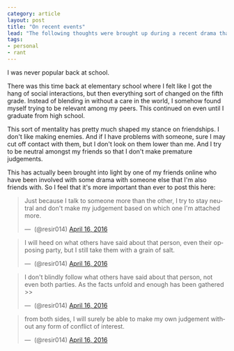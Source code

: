 ```yaml
---
category: article
layout: post
title: "On recent events"
lead: "The following thoughts were brought up during a recent drama that happened between two of my close friends online. So I wrote this as a response."
tags:
- personal
- rant
---
```


I was never popular back at school.

There was this time back at elementary school where I felt like I got the hang of social interactions, but then everything sort of changed on the fifth grade. Instead of blending in without a care in the world, I somehow found myself trying to be relevant among my peers. This continued on even until I graduate from high school.

This sort of mentality has pretty much shaped my stance on friendships. I don't like making enemies. And if I have problems with someone, sure I may cut off contact with them, but I don't look on them lower than me. And I try to be neutral amongst my friends so that I don't make premature judgements.

This has actually been brought into light by one of my friends online who have been involved with some drama with someone else that I'm also friends with. So I feel that it's more important than ever to post this here:

<blockquote class="twitter-tweet" data-conversation="none" data-lang="en"><p lang="en" dir="ltr">Just because I talk to someone more than the other, I try to stay neutral and don&#39;t make my judgement based on which one I&#39;m attached more.</p>&mdash; ️ (@resir014) <a href="https://twitter.com/resir014/status/721401267528998912">April 16, 2016</a></blockquote>

<blockquote class="twitter-tweet" data-conversation="none" data-lang="en"><p lang="en" dir="ltr">I will heed on what others have said about that person, even their opposing party, but I still take them with a grain of salt.</p>&mdash; ️ (@resir014) <a href="https://twitter.com/resir014/status/721401381853143041">April 16, 2016</a></blockquote>

<blockquote class="twitter-tweet" data-conversation="none" data-lang="en"><p lang="en" dir="ltr">I don&#39;t blindly follow what others have said about that person, not even both parties. As the facts unfold and enough has been gathered &gt;&gt;</p>&mdash; ️ (@resir014) <a href="https://twitter.com/resir014/status/721401527257018368">April 16, 2016</a></blockquote>

<blockquote class="twitter-tweet" data-conversation="none" data-lang="en"><p lang="en" dir="ltr">from both sides, I will surely be able to make my own judgement without any form of conflict of interest.</p>&mdash; ️ (@resir014) <a href="https://twitter.com/resir014/status/721401720857755648">April 16, 2016</a></blockquote>
